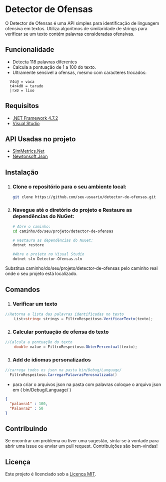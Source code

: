 # Detector de Ofensas

O Detector de Ofensas é uma API simples para identificação de linguagem ofensiva em textos. Utiliza algoritmos de similaridade de strings para verificar se um texto contém palavras consideradas ofensivas.

## Funcionalidade

- Detecta 118 palavras diferentes
- Calcula a pontuação de 1 a 100 do texto.
- Ultramente sensivel a ofensas, mesmo com caracteres trocados:
```
  V4c@ = vaca
  t4r4d0 = tarado
  |!x0 = lixo
```

## Requisitos

- [.NET Framework 4.7.2](https://dotnet.microsoft.com/pt-br/download/dotnet-framework/net472)
- [Visual Studio](https://visualstudio.microsoft.com/pt-br/)

## API Usadas no projeto
- [SimMetrics.Net](https://www.nuget.org/packages/SimMetrics.Net) 
- [Newtonsoft.Json](https://www.nuget.org/packages/Newtonsoft.Json)


## Instalação

1. ### Clone o repositório para o seu ambiente local:

   ```bash
   git clone https://github.com/seu-usuario/detector-de-ofensas.git

2. ### Navegue até o diretório do projeto e Restaure as dependências do NuGet:
   ```bash
   # Abre o caminho:
   cd caminho/do/seu/projeto/detector-de-ofensas

   # Restaura as dependências do NuGet:
   dotnet restore

   #Abre o projeto no Visual Studio
   dotnet sln Detector-Ofensas.sln
   ```
  Substitua caminho/do/seu/projeto/detector-de-ofensas pelo caminho real onde o seu projeto está localizado.

## Comandos

  1. ### Verificar um texto
```csharp
//Retorna a lista das palavras identificadas no texto
    List<string> strings = FiltroRespeitoso.VerificarTexto(texto);
```

  2. ### Calcular pontuação de ofensa do texto
```csharp
//Calcula a pontuação do texto
    double value = FiltroRespeitoso.ObterPercentual(texto);
```

  3. ### Add de idiomas personalizados

  ```csharp
  //carrega todos os json na pasta bin/Debug/Language/
    FiltroRespeitoso.CarregarPalavrasPerosnalizada()
  ```

  - para criar o arquivos json na pasta com palavras coloque o arquivo json em ( bin/Debug/Language/ )

  ```json
  {
    "palavra1" : 100,
    "Palavra2" : 50
  }
  ```

## Contribuindo

Se encontrar um problema ou tiver uma sugestão, sinta-se à vontade para abrir uma issue ou enviar um pull request. Contribuições são bem-vindas!

## Licença

Este projeto é licenciado sob a [Licença MIT](LICENSE).